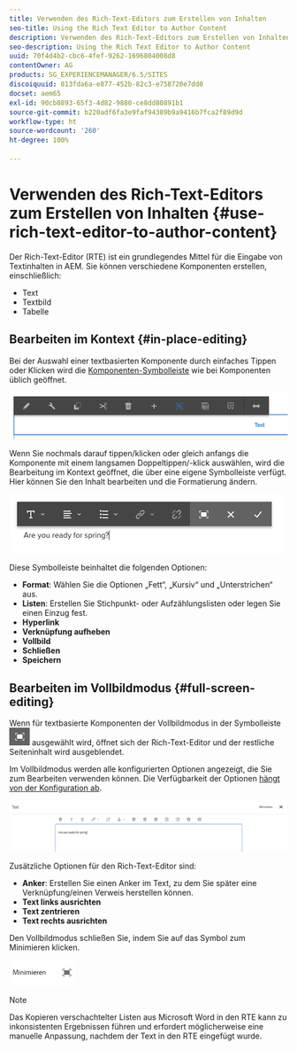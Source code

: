 ```yaml
---
title: Verwenden des Rich-Text-Editors zum Erstellen von Inhalten
seo-title: Using the Rich Text Editor to Author Content
description: Verwenden des Rich-Text-Editors zum Erstellen von Inhalten
seo-description: Using the Rich Text Editor to Author Content
uuid: 70f4d4b2-cbc6-4fef-9262-1696804008d8
contentOwner: AG
products: SG_EXPERIENCEMANAGER/6.5/SITES
discoiquuid: 813fda6a-e877-452b-82c3-e758720e7dd0
docset: aem65
exl-id: 90cb8893-65f3-4d82-9880-ce8dd80891b1
source-git-commit: b220adf6fa3e9faf94389b9a9416b7fca2f89d9d
workflow-type: ht
source-wordcount: '260'
ht-degree: 100%

---
```


# Verwenden des Rich-Text-Editors zum Erstellen von Inhalten {#use-rich-text-editor-to-author-content}

Der Rich-Text-Editor (RTE) ist ein grundlegendes Mittel für die Eingabe von Textinhalten in AEM. Sie können verschiedene Komponenten erstellen, einschließlich:

* Text
* Textbild
* Tabelle

## Bearbeiten im Kontext {#in-place-editing}

Bei der Auswahl einer textbasierten Komponente durch einfaches Tippen oder Klicken wird die [Komponenten-Symbolleiste](/help/sites-authoring/editing-content.md#edit-configure-copy-cut-delete-paste) wie bei Komponenten üblich geöffnet.

![screen_shot_2018-03-21at163054](assets/screen_shot_2018-03-21at163054.png)

Wenn Sie nochmals darauf tippen/klicken oder gleich anfangs die Komponente mit einem langsamen Doppeltippen/-klick auswählen, wird die Bearbeitung im Kontext geöffnet, die über eine eigene Symbolleiste verfügt. Hier können Sie den Inhalt bearbeiten und die Formatierung ändern.

![screen_shot_2018-03-21at163214](assets/screen_shot_2018-03-21at163214.png)

Diese Symbolleiste beinhaltet die folgenden Optionen:

* **Format**: Wählen Sie die Optionen „Fett“, „Kursiv“ und „Unterstrichen“ aus.
* **Listen**: Erstellen Sie Stichpunkt- oder Aufzählungslisten oder legen Sie einen Einzug fest.
* **Hyperlink**
* **Verknüpfung aufheben**
* **Vollbild**
* **Schließen**
* **Speichern**

## Bearbeiten im Vollbildmodus {#full-screen-editing}

Wenn für textbasierte Komponenten der Vollbildmodus in der Symbolleiste ![](do-not-localize/screen_shot_2018-03-21at163236.png) ausgewählt wird, öffnet sich der Rich-Text-Editor und der restliche Seiteninhalt wird ausgeblendet.

Im Vollbildmodus werden alle konfigurierten Optionen angezeigt, die Sie zum Bearbeiten verwenden können. Die Verfügbarkeit der Optionen [hängt von der Konfiguration ab](/help/sites-administering/rich-text-editor.md).

![screen_shot_2018-03-21at163248](assets/screen_shot_2018-03-21at163248.png)

Zusätzliche Optionen für den Rich-Text-Editor sind:

* **Anker**: Erstellen Sie einen Anker im Text, zu dem Sie später eine Verknüpfung/einen Verweis herstellen können.
* **Text links ausrichten**
* **Text zentrieren**
* **Text rechts ausrichten**

Den Vollbildmodus schließen Sie, indem Sie auf das Symbol zum Minimieren klicken.

![screen_shot_2018-03-21at163323](assets/screen_shot_2018-03-21at163323.png)

>[!NOTE]
>
>Das Kopieren verschachtelter Listen aus Microsoft Word in den RTE kann zu inkonsistenten Ergebnissen führen und erfordert möglicherweise eine manuelle Anpassung, nachdem der Text in den RTE eingefügt wurde.

